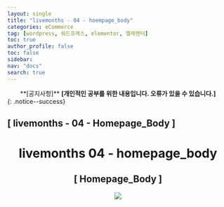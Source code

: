 ```yaml
---
layout: single
title: "livemonths - 04 - hoempage_body"
categories: eCommerce
tag: [wordpress, 워드프레스, elementor, 엘레멘터]
toc: true
author_profile: false
toc: false
sidebar:
nav: "docs"
search: true
---
```


<center>**[공지사항]** <strong> [개인적인 공부를 위한 내용입니다. 오류가 있을 수 있습니다.] </strong></center>
{: .notice--success}

<h2>[ livemonths - 04 - Homepage_Body ]</h2>

<div align="center"><p><h1>livemonths 04 - homepage_body</h1></p></div>

<div align="center"><h2>[ Homepage_Body ]</h2>
<div align="center"><img src="http://drive.google.com/uc?export=view&id=1UMc-O2BDKBXFronPAp2IC4I87-qCClD9"><br><br><br></div><br>










